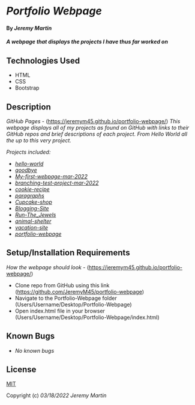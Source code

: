 # _Portfolio Webpage_

#### By _**Jeremy Martin**_

#### _A webpage that displays the projects I have thus far worked on_

## Technologies Used
* HTML
* CSS
* Bootstrap

## Description
_GitHub Pages_ - (https://jeremym45.github.io/portfolio-webpage/) 
_This webpage displays all of my projects as found on GitHub with links to their GitHub repos and brief descriptions of each project. From Hello World all the up to this very project._

_Projects included:_ 
* [_hello-world_](https://github.com/JeremyM45/hello-world)
* [_goodbye_](https://github.com/JeremyM45/goodbye)
* [_My-first-webpage-mar-2022_](https://github.com/JeremyM45/My-first-webpage-mar-2022)
* [_branching-test-project-mar-2022_](https://github.com/JeremyM45/branching-test-project-mar-2022)
* [_cookie-recipe_](https://github.com/JeremyM45/cookie-recipe)
* [_paragraphs_](https://github.com/JeremyM45/paragraphs)
* [_Cupcake-shop_](https://github.com/JeremyM45/Cupcake-shop)
* [_Blogging-Site_](https://github.com/JeremyM45/Blogging-Site)
* [_Run-The_Jewels_](https://github.com/JeremyM45/Run-The_Jewels)
* [_animal-shelter_](https://github.com/JeremyM45/animal-shelter)
* [_vacation-site_](https://github.com/JeremyM45/vacation-site)
* [_portfolio-webpage_](https://github.com/JeremyM45/portfolio-webpage)

## Setup/Installation Requirements
_How the webpage should look_ - (https://jeremym45.github.io/portfolio-webpage/)

* Clone repo from GitHub using this link (https://github.com/JeremyM45/portfolio-webpage)
* Navigate to the Portfolio-Webpage folder
(Users/Username/Desktop/Portfolio-Webpage)
* Open index.html file in your browser
(Users/Username/Desktop/Portfolio-Webpage/index.html)

## Known Bugs
* _No known bugs_

## License
[MIT](https://opensource.org/licenses/MIT)

Copyright (c) _03/18/2022_ _Jeremy Martin_